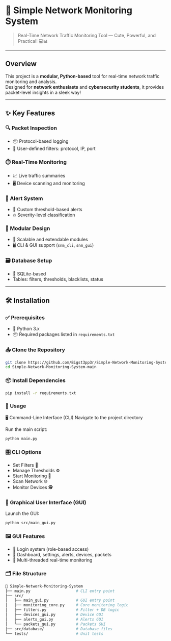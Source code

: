 # 🐾 Simple Network Monitoring System  
> Real-Time Network Traffic Monitoring Tool — Cute, Powerful, and Practical! 💻📊

---

## Overview

This project is a **modular, Python-based** tool for real-time network traffic monitoring and analysis.  
Designed for **network enthusiasts** and **cybersecurity students**, it provides packet-level insights in a sleek way!

---

## ✨ Key Features

### 🔍 Packet Inspection
- 📦 Protocol-based logging
- 🎯 User-defined filters: protocol, IP, port

### ⏱️ Real-Time Monitoring
- 📈 Live traffic summaries
- 🖥️ Device scanning and monitoring

### 🚨 Alert System
- 🔔 Custom threshold-based alerts
- 🔥 Severity-level classification

### 🧩 Modular Design
- 🧱 Scalable and extendable modules
- 🖥️ CLI & GUI support (`snm_cli`, `snm_gui`)

### 🗃️ Database Setup
- 🐬 SQLite-based
- Tables: filters, thresholds, blacklists, status

---

## 🛠️ Installation

### ✅ Prerequisites

- 🐍 Python 3.x
- 📦 Required packages listed in `requirements.txt`

### 📥 Clone the Repository

```bash
git clone https://github.com/Bigst3pp3r/Simple-Network-Monitoring-System-main.git
cd Simple-Network-Monitoring-System-main
```
### 📦 Install Dependencies
```bash
pip install -r requirements.txt
```

### 🚀 Usage
🖥️ Command-Line Interface (CLI)
Navigate to the project directory

Run the main script:
```bash
python main.py
```

### 🎛️ CLI Options
- Set Filters 🧪
- Manage Thresholds ⚙️
- Start Monitoring 📡
- Scan Network 🌐
- Monitor Devices 🕵️

### 🧸 Graphical User Interface (GUI)
Launch the GUI:
```bash
python src/main_gui.py
```
### 🖼️ GUI Features
- 🔐 Login system (role-based access)
- 🧭 Dashboard, settings, alerts, devices, packets
- 🧵 Multi-threaded real-time monitoring

### 🗂️ File Structure
```bash
📁 Simple-Network-Monitoring-System
├── main.py                    # CLI entry point
├── src/
│   ├── main_gui.py            # GUI entry point
│   ├── monitoring_core.py     # Core monitoring logic
│   ├── filters.py             # Filter + DB logic
│   ├── devices_gui.py         # Device GUI
│   ├── alerts_gui.py          # Alerts GUI
│   └── packets_gui.py         # Packets GUI
├── src/database/              # Database files
└── tests/                     # Unit tests
```
